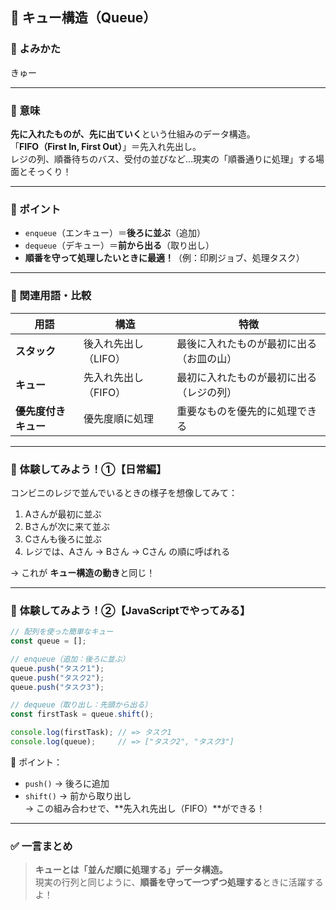 ## 🧠 キュー構造（Queue）

### 🔸 よみかた  
きゅー

---

### 🔸 意味  
**先に入れたものが、先に出ていく**という仕組みのデータ構造。  
「**FIFO（First In, First Out）**」＝先入れ先出し。  
レジの列、順番待ちのバス、受付の並びなど…現実の「順番通りに処理」する場面とそっくり！

---

### 🔸 ポイント
- `enqueue`（エンキュー）＝**後ろに並ぶ**（追加）  
- `dequeue`（デキュー）＝**前から出る**（取り出し）  
- **順番を守って処理したいときに最適！**（例：印刷ジョブ、処理タスク）

---

### 🔸 関連用語・比較

| 用語 | 構造 | 特徴 |
|------|--------|--------|
| **スタック** | 後入れ先出し（LIFO） | 最後に入れたものが最初に出る（お皿の山） |
| **キュー** | 先入れ先出し（FIFO） | 最初に入れたものが最初に出る（レジの列） |
| **優先度付きキュー** | 優先度順に処理 | 重要なものを優先的に処理できる |

---

### 🔸 体験してみよう！①【日常編】

コンビニのレジで並んでいるときの様子を想像してみて：

1. Aさんが最初に並ぶ  
2. Bさんが次に来て並ぶ  
3. Cさんも後ろに並ぶ  
4. レジでは、Aさん → Bさん → Cさん の順に呼ばれる

→ これが **キュー構造の動き**と同じ！

---

### 🔸 体験してみよう！②【JavaScriptでやってみる】

```javascript
// 配列を使った簡単なキュー
const queue = [];

// enqueue（追加：後ろに並ぶ）
queue.push("タスク1");
queue.push("タスク2");
queue.push("タスク3");

// dequeue（取り出し：先頭から出る）
const firstTask = queue.shift();

console.log(firstTask); // => タスク1
console.log(queue);     // => ["タスク2", "タスク3"]
```

📌 ポイント：  
- `push()` → 後ろに追加  
- `shift()` → 前から取り出し  
→ この組み合わせで、**先入れ先出し（FIFO）**ができる！

---

### ✅ 一言まとめ  
> **キューとは「並んだ順に処理する」データ構造。**  
現実の行列と同じように、**順番を守って一つずつ処理する**ときに活躍するよ！

